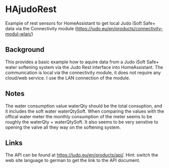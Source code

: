 # HAjudoRest

Example of rest sensors for HomeAssistant to get local Judo iSoft Safe+ data via the Connectivity module (https://judo.eu/en/products/connectivity-modul-wlan/)

## Background

This provides a basic example how to aquire data from a Judo iSoft Safe+ water softening system via the Judo Rest interface into HomeAssistant.
The communication is local via the connectivity module, it does not require any cloud/web service. I use the LAN connection of the module.

## Notes

The water consumption value waterQty should be the total consuption, and it includes the soft water waterQtySoft. When comparing the values with the offical water meter the monthly consumption of the meter seems to be roughly the waterQty + waterQtySoft. It also seems to be very senstive to opening the valve all they way on the softening system.

## Links

The API can be found at https://judo.eu/en/products/api/. Hint: switch the web site language to german to get the link to the API document.
